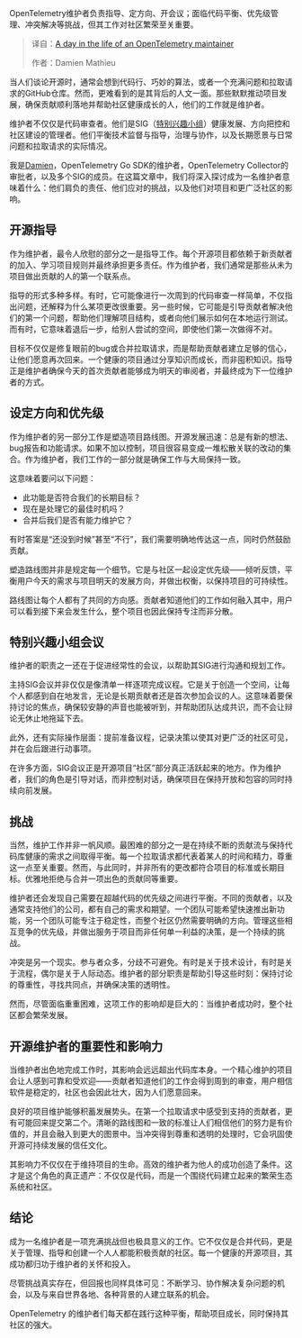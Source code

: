 <!--
title: OpenTelemetry 维护者的一天
cover: https://opentelemetry.io/img/social/logo-wordmark-001.png
summary: OpenTelemetry维护者负责指导、定方向、开会议；面临代码平衡、优先级管理、冲突解决等挑战，但其工作对社区繁荣至关重要。
-->

OpenTelemetry维护者负责指导、定方向、开会议；面临代码平衡、优先级管理、冲突解决等挑战，但其工作对社区繁荣至关重要。

> 译自：[A day in the life of an OpenTelemetry maintainer](https://opentelemetry.io/blog/2025/day-opentelemetry-maintainer/)
> 
> 作者：Damien Mathieu

当人们谈论开源时，通常会想到代码行、巧妙的算法，或者一个充满问题和拉取请求的GitHub仓库。然而，更难看到的是其背后的人文一面。那些默默推动项目发展，确保贡献顺利落地并帮助社区健康成长的人，他们的工作就是维护者。

维护者不仅仅是代码审查者。他们是SIG（[特别兴趣小组](https://github.com/open-telemetry/community#special-interest-groups)）健康发展、方向把控和社区建设的管理者。他们平衡技术监督与指导，治理与协作，以及长期愿景与日常问题和拉取请求的实际情况。

我是[Damien](https://github.com/dmathieu)，OpenTelemetry Go SDK的维护者，OpenTelemetry Collector的审批者，以及多个SIG的成员。在这篇文章中，我们将深入探讨成为一名维护者意味着什么：他们肩负的责任、他们应对的挑战，以及他们对项目和更广泛社区的影响。

## 开源指导

作为维护者，最令人欣慰的部分之一是指导工作。每个开源项目都依赖于新贡献者的加入、学习项目规则并最终承担更多责任。作为维护者，我们通常是那些从未为项目做出贡献的人的第一个联系点。

指导的形式多种多样。有时，它可能像进行一次周到的代码审查一样简单，不仅指出问题，还解释为什么某项更改很重要。另一些时候，它可能是引导贡献者解决他们的第一个问题，帮助他们理解项目结构，或者向他们展示如何在本地运行测试。而有时，它意味着退后一步，给别人尝试的空间，即使他们第一次做得不对。

目标不仅仅是修复眼前的bug或合并拉取请求，而是帮助贡献者建立足够的信心，让他们愿意再次回来。一个健康的项目通过分享知识而成长，而非囤积知识。指导正是维护者确保今天的首次贡献者能够成为明天的审阅者，并最终成为下一位维护者的方式。

## 设定方向和优先级

作为维护者的另一部分工作是塑造项目路线图。开源发展迅速：总是有新的想法、bug报告和功能请求。如果不加以控制，项目很容易变成一堆松散关联的改动的集合。作为维护者，我们工作的一部分就是确保工作与大局保持一致。

这意味着要问以下问题：

*   此功能是否符合我们的长期目标？
*   现在是处理它的最佳时机吗？
*   合并后我们是否有能力维护它？

有时答案是“还没到时候”甚至“不行”，我们需要明确地传达这一点，同时仍然鼓励贡献。

塑造路线图并非是规定每一个细节。它是与社区一起设定优先级——倾听反馈，平衡用户今天的需求与项目明天的发展方向，并做出权衡，以保持项目的可持续性。

路线图让每个人都有了共同的方向感。贡献者知道他们的工作如何融入其中，用户可以看到接下来会发生什么，整个项目也因此保持专注而非分散。

## 特别兴趣小组会议

维护者的职责之一还在于促进经常性的会议，以帮助其SIG进行沟通和规划工作。

主持SIG会议并非仅仅是像清单一样逐项完成议程。它是关于创造一个空间，让每个人都感到自在地发言，无论是长期贡献者还是首次参加会议的人。这意味着要保持讨论的焦点，确保较安静的声音也能被听到，并帮助团队达成共识，而不会让辩论无休止地拖延下去。

此外，还有实际操作层面：提前准备议程，记录决策以使其对更广泛的社区可见，并在会后跟进行动事项。

在许多方面，SIG会议正是开源项目“社区”部分真正活跃起来的地方。作为维护者，我们的角色是引导对话，而非控制对话，确保项目在保持开放和包容的同时持续向前发展。

## 挑战

当然，维护工作并非一帆风顺。最困难的部分之一是在持续不断的贡献流与保持代码库健康的需求之间取得平衡。每一个拉取请求都代表着某人的时间和精力，尊重这一点至关重要。然而，与此同时，并非所有的更改都符合项目的标准或长期目标。优雅地拒绝与合并一项出色的贡献同等重要。

维护者还会发现自己需要在超越代码的优先级之间进行平衡。不同的贡献者，以及通常支持他们的公司，都有自己的需求和期望。一个团队可能希望快速推出新功能，另一个团队可能专注于稳定性，而整个社区仍然需要明确的方向。管理这些相互竞争的优先级，并做出服务于项目而非任何单一利益的决策，是一个持续的挑战。

冲突是另一个现实。参与者众多，分歧不可避免。有时是关于技术设计，有时是关于流程，偶尔是关于人际动态。维护者的部分职责是帮助引导这些时刻：保持讨论的尊重性，寻找共同点，并确保决策的透明性。

然而，尽管面临重重困难，这项工作的影响却是巨大的：当维护者成功时，整个社区都会繁荣发展。

## 开源维护者的重要性和影响力

当维护者出色地完成工作时，其影响会远远超出代码库本身。一个精心维护的项目会让人感到可靠和受欢迎——贡献者知道他们的工作会得到周到的审查，用户相信软件是稳定的，社区也会因此壮大，因为人们愿意回来。

良好的项目维护能够积蓄发展势头。在第一个拉取请求中感受到支持的贡献者，更有可能回来提交第二个。清晰的路线图和一致的标准让人们相信他们的努力是有价值的，并且会融入到更大的图景中。当冲突得到尊重和透明的处理时，它会巩固使开源可持续发展的信任文化。

其影响力不仅仅在于维持项目的生命。高效的维护者为他人的成功创造了条件。这才是这个角色的真正遗产：不仅仅是代码，而是一个围绕代码建立起来的繁荣生态系统和社区。

## 结论

成为一名维护者是一项充满挑战但也极具意义的工作。它不仅仅是合并代码，更是关于管理、指导和创建一个人人都能积极贡献的社区。每一个健康的开源项目，其成功都归功于维护者的关怀和投入。

尽管挑战真实存在，但回报也同样具体可见：不断学习、协作解决复杂问题的机会，以及与来自世界各地、各种背景的人建立联系的机会。

OpenTelemetry 的维护者们每天都在践行这种平衡，帮助项目成长，同时保持其社区的强大。